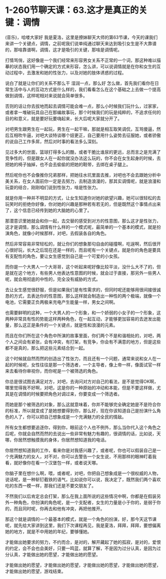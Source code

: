 # 1-260节聊天课：63.这才是真正的关键：调情

(音乐)，哈喽大家好 我是夏洛，这里是撩妹聊天大师的第63节课，今天的课我们来讲一个关键点，调情，之前呢我们说单纯通过聊天来达到吸引女生是不大靠谱的，那啥靠谱啊，调情，这才是吸引的关键，那啥是调情呢。

打情骂俏，这好像是一个我们经常来形容男女关系不正常的一个词，那这种难以描摹的状态我们用一个确定的方式来形容，怎么讲，可以说调情就是在你和女生的互动过程中，去激发和她的性张力，以及对她的肢体诱惑的过程。

说白了就是让你们的关系不那么干 湿润一点，那么好 怎么做，首先我们看你在日常生活中与人的互动方式是什么样的，我们看看怎么在这个基础之上去做一个提高做到调情，这样呢相对来说就会简单很多。

否则的话让你去拔地而起去调情可能会难一点，那么小时候我们玩什么，过家家，或者拿一堆破玩具自己在那编故事玩，那个时候我们的玩是纯粹的，不追求任何的目的和意义，就是要好玩要嗨起来，长大后呢大家就分开了。

对吧男生跟男生在一起玩，男生在一起干嘛，那就是相互取笑调侃，互骂傻逼，然后互相吹牛逼，对吧大谈特谈哪个妞更正，自己要用什么姿势去征服她，或者骄傲的说自己工作多屌，然后对时事的看法多么深刻。

见过多大的世面，篮球打得多么的酷，或者干脆比谁尿的更远，总而言之是充满了竞争性的，但是跟女人在一起你就没办法这么玩的，你不会在女生起身的时候，去把她的椅子抽掉，也不会去偷偷的把她的鞋带，去绑在桌子腿上。

然后呢你也不会像推你兄弟那样，把她往水坑里面去推，对吧也不会去跟她分析中美关系，在女人面前你一定是去努力，去制造浪漫的，那其实调情呢，就是浪漫和玩耍的结合，刚刚咱们说到性张力，啥是性张力。

就是你用一种并不明显的方式，让女生知道你对她的欲望兴趣，她可以很轻松的去玩笑时的拒绝你好像，你对她的兴趣是那种若有若无的，但是既然这个事情点出来了，这个信息已经传到她的大脑她的心里了。

那潜意识里她就会和你一起，去交替的感受到对方的性意图，那么这才是性张力，这才是调情，那么调情有什么样的一个模式呢，最简单的一个基本的模式，就是扮演角色，就像小时候那样，对吧，去假装各自的角色。

然后非常容易非常轻松的，就让你们的想象那句自由的碰撞啊，吃逞啊，然后很开心很好玩，长大之后现在还是一样的，而且呢有一个关键点，就是你的角色是要具有支配性的角色，要让女生感觉到自己是一个可爱的小女孩。

而你是一个大男人一个大哥哥，这个听起来呢好像比较平淡，没什么大不了的，但是就在这个地方，有些男人他表达性意图的时候，就会过于直接，那另外一些男人呢，就会用彻底的中性的，完全没有威胁的方式。

去让女生感觉很舒服，但是如果我们是有性需求的，但同时呢还能够用很间接很诚恳的方式，去表达你的性意图，那么这样就会制造出一种性的两个极端，就像一个电池，它需要正负两极来充电产生能量一样，男女之间啊。

也需要鲜明的这种，一个大男人的一个形象，和一个娇弱的小女子的一个形象，这两种非常具有性的势能这样两种角色，在一起互动，才能够更加容易的去迸发出能量，那么这正是条件的一个关键点，就是性和浪漫的元素。

而且在你们所在这个角色中所演的故事里面，你们两个不是和谐相处的，对吧，两个人之间会有紧张，会有冲突，有打架，有竞争，你会有不满意的地方，但是这些都不是真的，那么把这些元素结合到一起。

这个时候就自然而然的创造出了性张力，而且还有一个问题，通常来说和女人在一起的时候呢，女性往往是那一个筛选者，一个主导者，像上帝一样，像面试官一样来去看待你审视你，而你呢是一个被筛选的角色。

你总是很试图去满足对方，对吧，去询问对方对自己的看法，是不是觉得OK啊，哪里觉得我不好啊，对吧，这是你的一种原始的冲动和本能，但是不要这样做，尤其是在调情的时候要把角色对调过来，你要变成一个筛选者。

而她是那个被筛选的对象，那么这就意味着，你并不能够完全确定她是不是符合你的标准，所以就变成了是她想要得到你，那么好，现在你该知道自己是扮演什么角色的人了，你可以把自己想象成是一个充满魅力的全民的情敌。

所有女生都想要追逐你，得到你，眼前这个人也不例外，那么当你代入这个角色之后呢，你就会自然而然的去说出一些非常有魅力有趣的，很调情的话，比如说，天哪，你居然想触摸我的身体，你居然想知道我的电话。

你居然想知道我的工作，看来你是对我感兴趣了，或者呢，你也可以假装自己是一个充满魅力的女人，对不对，你可以去警告一个女生说，不用那样的眼神盯着我看，就好像你在看一个汉堡包一样，或者说天哪。

你脑子里在想什么啊，喂，或者呢，对吧，你把自己想象成是一个很权威的人物，说话呢，是一种斩钉截铁的语气，比如说你可以说，我决定了，既然我们两个喜欢吃的东西一模一样，那我们还是不要交朋友了。

不然我们以后肯定总会打架，那么在我上面所说的这些情况中啊，你都是在假装另外一种角色，你扮演的角色呢，是一个支配者，女生的力量是小于你的，是弱于你的，而且同时呢，你再去和他有冲突，再把他推开。

那这个就是调情的一个最基本的模式，就是一个角色的扮演，好，那今天这节课呢，就先给大家讲到这里，我们下次课程再见，我是夏洛，拜拜，拜拜，要想偏离她的地方，就是不中用她的年纪，要够懂她。

才能做出她要求的努力，不约而合，是对的，解开藏起了她的孤寂，是对的，爱恨的约定，会不会也会美好，只要一鸣蓝，就算了解，不是因为过分认真，是因为过分认真，才能做出她的愿望，才能做出她的愿望。

才能做出她的愿望，才能做出她的愿望，才能做出她的愿望，才能做出她的愿望，才能做出她的愿望，游戏结束。
